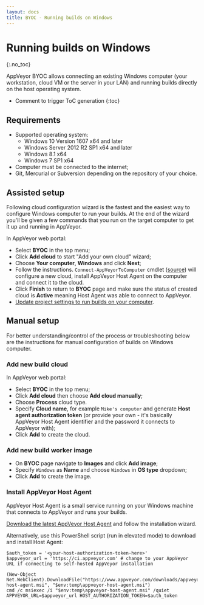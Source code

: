 ```yaml
---
layout: docs
title: BYOC - Running builds on Windows
---
```


<!-- markdownlint-disable MD022 MD032 -->
# Running builds on Windows
{:.no_toc}

AppVeyor BYOC allows connecting an existing Windows computer (your workstation, cloud VM or the server in your LAN) and running builds directly on the host operating system.

* Comment to trigger ToC generation
{:toc}
<!-- markdownlint-enable MD022 MD032 -->

## Requirements

* Supported operating system:
  * Windows 10 Version 1607 x64 and later
  * Windows Server 2012 R2 SP1 x64 and later
  * Windows 8.1 x64
  * Windows 7 SP1 x64
* Computer must be connected to the internet;
* Git, Mercurial or Subversion depending on the repository of your choice.

## Assisted setup

Following cloud configuration wizard is the fastest and the easiest way to configure Windows computer to run your builds. At the end of the wizard you'll be given a few commands that you run on the target computer to get it up and running in AppVeyor.

In AppVeyor web portal:

* Select **BYOC** in the top menu;
* Click **Add cloud** to start "Add your own cloud" wizard;
* Choose **Your computer**, **Windows** and click **Next**;
* Follow the instructions. `Connect-AppVeyorToComputer` cmdlet ([source](https://github.com/appveyor/build-images/blob/master/Connect-AppVeyorToComputer.ps1)) will configure a new cloud, install AppVeyor Host Agent on the computer and connect it to the cloud.
* Click **Finish** to return to **BYOC** page and make sure the status of created cloud is **Active** meaning Host Agent was able to connect to AppVeyor.
* [Update project settings to run builds on your computer](/docs/byoc/#routing-builds-to-your-cloud).

## Manual setup

For better understanding/control of the process or troubleshooting below are the instructions for manual configuration of builds on Windows computer.

### Add new build cloud

In AppVeyor web portal:

* Select **BYOC** in the top menu;
* Click **Add cloud** then choose **Add cloud manually**;
* Choose **Process** cloud type.
* Specify **Cloud name**, for example `Mike's computer` and generate **Host agent authorization token** (or provide your own - it's basically AppVeyor Host Agent identifier and the password it connects to AppVeyor with);
* Click **Add** to create the cloud.

### Add new build worker image

* On **BYOC** page navigate to **Images** and click **Add image**;
* Specify `Windows` as **Name** and choose `Windows` in **OS type** dropdown;
* Click **Add** to create the image.

### Install AppVeyor Host Agent

AppVeyor Host Agent is a small service running on your Windows machine that connects to AppVeyor and runs your builds.

[Download the latest AppVeyor Host Agent](https://www.appveyor.com/downloads/appveyor/appveyor-host-agent.msi) and follow the installation wizard.

Alternatively, use this PowerShell script (run in elevated mode) to download and install Host Agent:

```posh
$auth_token = '<your-host-authorization-token-here>'
$appveyor_url = 'https://ci.appveyor.com' # change to your AppVeyor URL if connecting to self-hosted AppVeyor installation

(New-Object Net.WebClient).DownloadFile("https://www.appveyor.com/downloads/appveyor/appveyor-host-agent.msi", "$env:temp\appveyor-host-agent.msi")
cmd /c msiexec /i "$env:temp\appveyor-host-agent.msi" /quiet APPVEYOR_URL=$appveyor_url HOST_AUTHORIZATION_TOKEN=$auth_token
```

